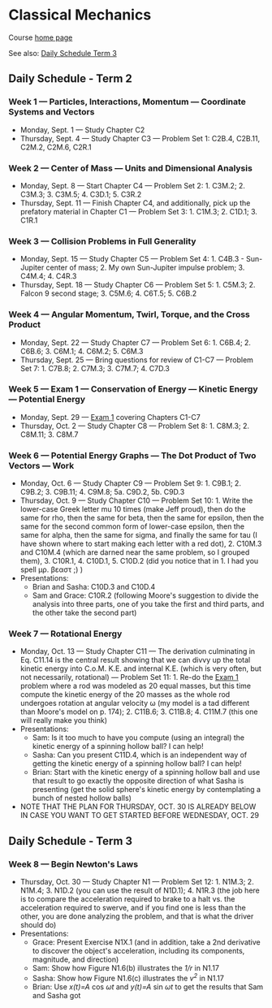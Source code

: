# Classical Mechanics

Course [home page](./)

See also: [Daily Schedule Term 3](./daily_schedule-term_3.html)

## Daily Schedule - Term 2

### Week 1 &mdash; Particles, Interactions, Momentum &mdash; Coordinate Systems and Vectors

* Monday, Sept. 1 &mdash; Study Chapter C2
* Thursday, Sept. 4 &mdash; Study Chapter C3 &mdash; Problem Set 1: C2B.4, C2B.11, C2M.2, C2M.6, C2R.1

### Week 2 &mdash; Center of Mass &mdash; Units and Dimensional Analysis

* Monday, Sept. 8 &mdash; Start Chapter C4 &mdash; Problem Set 2: 1. C3M.2; 2. C3M.3; 3. C3M.5; 4. C3D.1; 5. C3R.2
* Thursday, Sept. 11 &mdash; Finish Chapter C4, and additionally, pick up the prefatory material in Chapter C1 &mdash; Problem Set 3: 1. C1M.3; 2. C1D.1; 3. C1R.1

### Week 3 &mdash; Collision Problems in Full Generality

* Monday, Sept. 15 &mdash; Study Chapter C5 &mdash; Problem Set 4: 1. C4B.3 - Sun-Jupiter center of mass; 2. My own Sun-Jupiter impulse problem; 3. C4M.4; 4. C4R.3
* Thursday, Sept. 18 &mdash; Study Chapter C6 &mdash; Problem Set 5: 1. C5M.3; 2. Falcon 9 second stage; 3. C5M.6; 4. C6T.5; 5. C6B.2

### Week 4 &mdash; Angular Momentum, Twirl, Torque, and the Cross Product

* Monday, Sept. 22 &mdash; Study Chapter C7 &mdash; Problem Set 6: 1. C6B.4; 2. C6B.6; 3. C6M.1; 4. C6M.2; 5. C6M.3
* Thursday, Sept. 25 &mdash; Bring questions for review of C1-C7  &mdash; Problem Set 7: 1. C7B.8; 2. C7M.3; 3. C7M.7; 4. C7D.3

### Week 5 &mdash; Exam 1 &mdash; Conservation of Energy &mdash; Kinetic Energy &mdash; Potential Energy

* Monday, Sept. 29 &mdash; [Exam 1](./exams/Exam1.nb.pdf) covering Chapters C1-C7
* Thursday, Oct. 2 &mdash; Study Chapter C8 &mdash; Problem Set 8: 1. C8M.3; 2. C8M.11; 3. C8M.7

### Week 6 &mdash; Potential Energy Graphs &mdash; The Dot Product of Two Vectors &mdash; Work

* Monday, Oct. 6 &mdash; Study Chapter C9 &mdash; Problem Set 9: 1. C9B.1; 2. C9B.2; 3. C9B.11; 4. C9M.8; 5a. C9D.2, 5b. C9D.3
* Thursday, Oct. 9 &mdash; Study Chapter C10 &mdash; Problem Set 10: 1. Write the lower-case Greek letter mu 10 times (make Jeff proud), then do the same for rho, then the same for beta, then the same for epsilon, then the same for the second common form of lower-case epsilon, then the same for alpha, then the same for sigma, and finally the same for tau (I have shown where to start making each letter with a red dot), 2. C10M.3 and C10M.4 (which are darned near the same problem, so I grouped them), 3. C10R.1, 4. C10D.1, 5. C10D.2 (did you notice that in 1. I had you spell &mu;&rho;. &beta;&epsilon;&alpha;&sigma;&tau; ;) )
* Presentations:
  * Brian and Sasha: C10D.3 and C10D.4
  * Sam and Grace: C10R.2 (following Moore's suggestion to divide the analysis into three parts, one of you take the first and third parts, and the other take the second part)

### Week 7 &mdash; Rotational Energy

* Monday, Oct. 13 &mdash; Study Chapter C11 &mdash; The derivation culminating in Eq. C11.14 is the central result showing that we can divvy up the total kinetic energy into C.o.M. K.E. and internal K.E. (which is very often, but not necessarily, rotational) &mdash; Problem Set 11: 1. Re-do the [Exam 1](./exams/Exam1.nb.pdf) problem where a rod was modeled as 20 equal masses, but this time compute the kinetic energy of the 20 masses as the whole rod undergoes rotation at angular velocity &omega; (my model is a tad different than Moore's model on p. 174); 2. C11B.6; 3. C11B.8; 4. C11M.7 (this one will really make you think)
* Presentations:
  * Sam: Is it too much to have you compute (using an integral) the kinetic energy of a spinning hollow ball? I can help!
  * Sasha: Can you present C11D.4, which is an independent way of getting the kinetic energy of a spinning hollow ball? I can help!
  * Brian: Start with the kinetic energy of a spinning hollow ball and use that result to go exactly the opposite direction of what Sasha is presenting (get the solid sphere's kinetic energy by contemplating a bunch of nested hollow balls)
* NOTE THAT THE PLAN FOR THURSDAY, OCT. 30 IS ALREADY BELOW IN CASE YOU WANT TO GET STARTED BEFORE WEDNESDAY, OCT. 29

## Daily Schedule - Term 3

### Week 8 &mdash; Begin Newton's Laws

* Thursday, Oct. 30 &mdash; Study Chapter N1 &mdash; Problem Set 12: 1. N1M.3; 2. N1M.4; 3. N1D.2 (you can use the result of N1D.1); 4. N1R.3 (the job here is to compare the acceleration required to brake to a halt vs. the acceleration required to swerve, and if you find one is less than the other, you are done analyzing the problem, and that is what the driver should do)
* Presentations:
  * Grace: Present Exercise N1X.1 (and in addition, take a 2nd derivative to discover the object's acceleration, including its components, magnitude, and direction)
  * Sam: Show how Figure N1.6(b) illustrates the *1/r* in N1.17
  * Sasha: Show how Figure N1.6(c) illustrates the *v<sup>2</sup>* in N1.17
  * Brian: Use *x(t)=A* cos *&omega;t* and *y(t)=A* sin *&omega;t* to get the results that Sam and Sasha got
